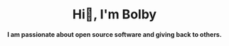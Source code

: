 <h1 align="center">Hi👋, I'm Bolby</h1>

<h4 align="center">I am passionate about open source software and giving back to others.</h4>

